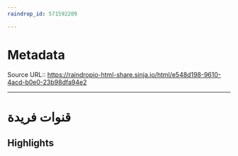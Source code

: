 ```yaml
---
raindrop_id: 571592209

---
```


# Metadata
Source URL:: https://raindropio-html-share.sinja.io/html/e548d198-9610-4acd-b0e0-23b98dfa94e2


---
# قنوات فريدة



## Highlights

